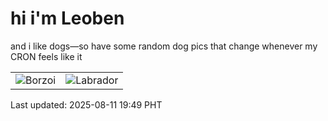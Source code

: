 # hi i'm Leoben

and i like dogs—so have some random dog pics that change whenever my CRON feels like it

|  |  |
|--------|----------|
| ![Borzoi](https://random-dog-vercel.vercel.app/api/random-borzoi?v=1754912972) | ![Labrador](https://random-dog-vercel.vercel.app/api/random-labrador?v=1754912972) |

Last updated: 2025-08-11 19:49 PHT
